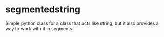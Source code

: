 # segmentedstring
Simple python class for a class that acts like string, but it also provides a way to work with it in segments.

